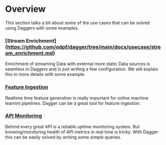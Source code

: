 # Overview

This section talks a bit about some of the use cases that can be solved using Daggers with some examples.

### [Stream Enrichment] (https://github.com/odpf/dagger/tree/main/docs/usecase/stream_enrichment.md)

Enrichment of streaming Data with external more static Data sources is seamless in Daggers and is just writing a few configuration. We will explain this in more details with some example.

### [Feature Ingestion](https://github.com/odpf/dagger/tree/main/docs/usecase/feature_ingestion.md)

Realtime time feature generation is really important for online machine learnint pipelines. Dagger can be a great tool for feature ingestion.

### [API Monitoring](https://github.com/odpf/dagger/tree/main/docs/usecase/api_monitoring.md)

Behind every great API is a reliable uptime monitoring system. But knowing/monitoring health of API metrics in real time is tricky. With Dagger this can be easily solved by writing some simple queries.
